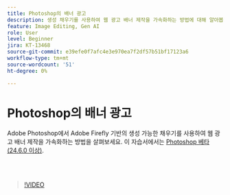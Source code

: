 ```yaml
---
title: Photoshop의 배너 광고
description: 생성 채우기를 사용하여 웹 광고 배너 제작을 가속화하는 방법에 대해 알아봅니다.
feature: Image Editing, Gen AI
role: User
level: Beginner
jira: KT-13468
source-git-commit: e39efe0f7afc4e3e970ea7f2df57b51bf17123a6
workflow-type: tm+mt
source-wordcount: '51'
ht-degree: 0%

---
```


# Photoshop의 배너 광고

Adobe Photoshop에서 Adobe Firefly 기반의 생성 가능한 채우기를 사용하여 웹 광고 배너 제작을 가속화하는 방법을 살펴보세요. 이 자습서에서는 [Photoshop 베타(24.6.0 이상)](https://helpx.adobe.com/x-productkb/global/creative-cloud-beta.html).

<br> 

>[!VIDEO](https://video.tv.adobe.com/v/3420791?quality=12&learn=on&hidetitle=true)
